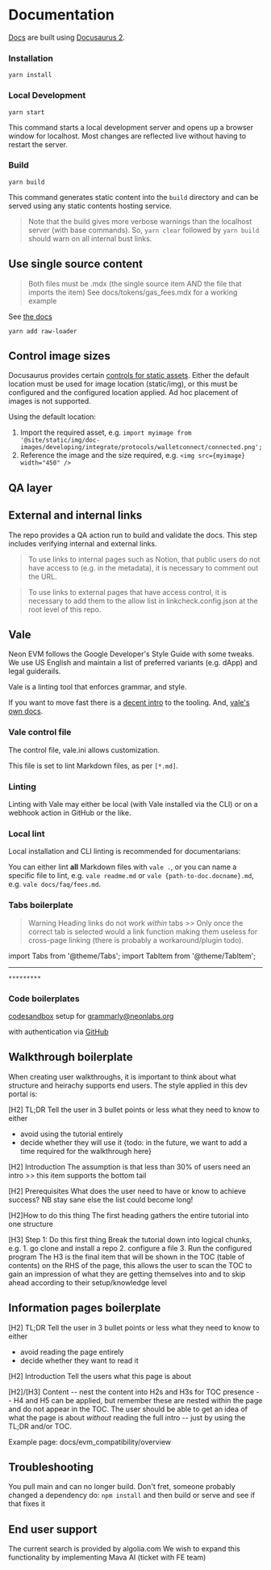 # Documentation

[Docs](https://docs.neonfoundation.io/) are built using [Docusaurus 2](https://docusaurus.io/).

### Installation

```console
yarn install
```

### Local Development

```console
yarn start
```

This command starts a local development server and opens up a browser window for localhost. Most changes are reflected live without having to restart the server.

### Build

```console
yarn build
```

This command generates static content into the `build` directory and can be served using any static contents hosting service.

> Note that the build gives more verbose warnings than the localhost server (with base commands). So, `yarn clear` followed by `yarn build` should warn on all internal bust links.


## Use single source content

> Both files must be .mdx (the single source item AND the file that imports the item)
> See docs/tokens/gas_fees.mdx for a working example

See [the docs](https://docusaurus.io/docs/next/markdown-features/react#markdown-and-jsx-interoperability)

```console
yarn add raw-loader
```

## Control image sizes

Docusaurus provides certain [controls for static assets](https://docusaurus.io/docs/static-assets). Either the default location must be used for image location (static/img), or this must be configured and the configured location applied. Ad hoc placement of images is not supported.

Using the default location:
1. Import the required asset, e.g. 
`import myimage from '@site/static/img/doc-images/developing/integrate/protocols/walletconnect/connected.png';`
2. Reference the image and the size required, e.g.
`<img src={myimage} width="450" />`

## QA layer


## External and internal links

The repo provides a QA action run to build and validate the docs. This step includes verifying internal and external links.

> To use links to internal pages such as Notion, that public users do not have access to (e.g. in the metadata), it is necessary to comment out the URL.

> To use links to external pages that have access control, it is necessary to add them to the allow list in linkcheck.config.json at the root level of this repo.

## Vale

Neon EVM follows the Google Developer's Style Guide with some tweaks. We use US English and maintain a list of preferred variants (e.g. dApp) and legal guiderails.  

Vale is a linting tool that enforces grammar, and style.

If you want to move fast there is a [decent intro](https://passo.uno/posts/first-steps-with-the-vale-prose-linter/) to the tooling. And, [vale's own docs](https://vale.sh/docs/vale-cli/installation/).

### Vale control file

The control file, vale.ini allows customization.

This file is set to lint Markdown files, as per `[*.md]`. 

### Linting

Linting with Vale may either be local (with Vale installed via the CLI) or on a webhook action in GitHub or the like. 

### Local lint

Local installation and CLI linting is recommended for documentarians:

You can either lint **all** Markdown files with `vale .`, or you can name a specific file to lint, e.g. `vale readme.md` or `vale {path-to-doc.docname}.md`, e.g. `vale docs/faq/fees.md`.


### Tabs boilerplate

> Warning Heading links do not work *within* tabs >> Only once the correct tab is selected would a link function making them useless for cross-page linking (there is probably a workaround/plugin todo).

import Tabs from '@theme/Tabs';
import TabItem from '@theme/TabItem';

<Tabs>
	<TabItem value="Opt1" label="First option" default>

************

</TabItem>
<TabItem value="Opt2" label="Second option" default>

	*********
</TabItem>
</Tabs>

### Code boilerplates

[codesandbox](https://codesandbox.io/dashboard/recent?workspace=6715f772-9c64-4139-8c8d-a18fe3f51a91) setup for grammarly@neonlabs.org

with authentication via [GitHub](https://github.com/anonNeon)

## Walkthrough boilerplate

When creating user walkthroughs, it is important to think about what structure and heirachy supports end users. The style applied in this dev portal is:

[H2] TL;DR
Tell the user in 3 bullet points or less what they need to know to either
- avoid using the tutorial entirely
- decide whether they will use it
{todo: in the future, we want to add a time required for the walkthrough here}

[H2] Introduction
The assumption is that less than 30% of users need an intro >> this item supports the bottom tail

[H2] Prerequisites
What does the user need to have or know to achieve success? NB stay sane else the list could become long!

[H2]How to do this thing
The first heading gathers the entire tutorial into one structure

[H3] Step 1: Do this first thing
Break the tutorial down into logical chunks, e.g. 1. go clone and install a repo 2. configure a file 3. Run the configured program
The H3 is the final item that will be shown in the TOC (table of contents) on the RHS of the page, this allows the user to scan the TOC to gain an impression of what they are getting themselves into and to skip ahead according to their setup/knowledge level

## Information pages boilerplate
[H2] TL;DR
Tell the user in 3 bullet points or less what they need to know to either
- avoid reading the page entirely
- decide whether they want to read it

[H2] Introduction
Tell the users what this page is about

[H2]/[H3] Content -- nest the content into H2s and H3s for TOC presence -- H4 and H5 can be applied, but remember these are nested within the page and do not appear in the TOC. The user should be able to get an idea of what the page is about *without* reading the full intro -- just by using the TL;DR and/or TOC.

Example page: docs/evm_compatibility/overview

## Troubleshooting

You pull main and can no longer build. Don't fret, someone probably changed a dependency do:
`npm install`
and then build or serve and see if that fixes it

## End user support

The current search is provided by algolia.com
We wish to expand this functionality by implementing Mava AI (ticket with FE team)


